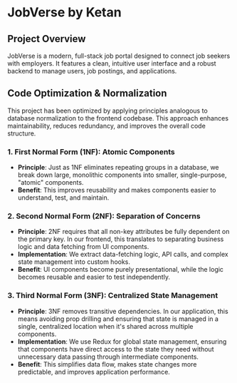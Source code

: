 # JobVerse by Ketan

## Project Overview

JobVerse is a modern, full-stack job portal designed to connect job seekers with employers. It features a clean, intuitive user interface and a robust backend to manage users, job postings, and applications.

## Code Optimization & Normalization

This project has been optimized by applying principles analogous to database normalization to the frontend codebase. This approach enhances maintainability, reduces redundancy, and improves the overall code structure.

### 1. First Normal Form (1NF): Atomic Components

- **Principle**: Just as 1NF eliminates repeating groups in a database, we break down large, monolithic components into smaller, single-purpose, "atomic" components.
- **Benefit**: This improves reusability and makes components easier to understand, test, and maintain.

### 2. Second Normal Form (2NF): Separation of Concerns

- **Principle**: 2NF requires that all non-key attributes be fully dependent on the primary key. In our frontend, this translates to separating business logic and data fetching from UI components.
- **Implementation**: We extract data-fetching logic, API calls, and complex state management into custom hooks.
- **Benefit**: UI components become purely presentational, while the logic becomes reusable and easier to test independently.

### 3. Third Normal Form (3NF): Centralized State Management

- **Principle**: 3NF removes transitive dependencies. In our application, this means avoiding prop drilling and ensuring that state is managed in a single, centralized location when it's shared across multiple components.
- **Implementation**: We use Redux for global state management, ensuring that components have direct access to the state they need without unnecessary data passing through intermediate components.
- **Benefit**: This simplifies data flow, makes state changes more predictable, and improves application performance.
